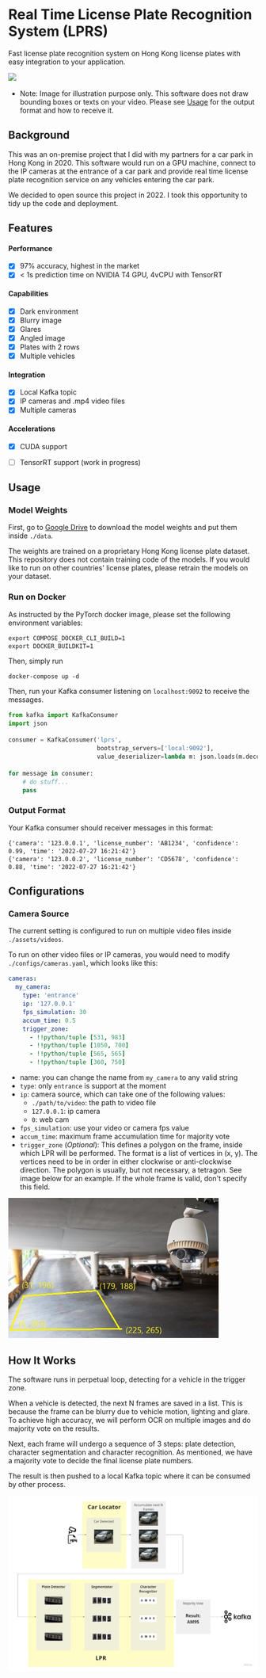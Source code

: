 # Real Time License Plate Recognition System (LPRS)

Fast license plate recognition system on Hong Kong license plates 
with easy integration to your application.

![](assets/images/demo.gif)
* Note: Image for illustration purpose only. 
  This software does not draw bounding boxes or texts on your video.
  Please see [Usage](#Usage) for the output format and how to receive it.


## Background
This was an on-premise project that I did with my partners for a car park in Hong Kong in 2020. 
This software would run on a GPU machine, connect to the IP cameras at the entrance of a car park
and provide real time license plate recognition service on any vehicles entering the car park.

We decided to open source this project in 2022. I took this opportunity to tidy up the code and deployment.


## Features

#### Performance
- [X] 97% accuracy, highest in the market
- [X] < 1s prediction time on NVIDIA T4 GPU, 4vCPU with TensorRT

#### Capabilities
- [X] Dark environment
- [X] Blurry image
- [X] Glares
- [X] Angled image
- [X] Plates with 2 rows
- [X] Multiple vehicles

#### Integration
- [X] Local Kafka topic
- [X] IP cameras and .mp4 video files
- [X] Multiple cameras

#### Accelerations
- [X] CUDA support
- [ ] TensorRT support (work in progress)


## Usage

### Model Weights
First, go to [Google Drive](https://drive.google.com/drive/folders/1fNoDYwfrAReR2KT5IaQCQQDLUcS4dcKS?usp=sharing) 
to download the model weights and put them inside `./data`.

The weights are trained on a proprietary Hong Kong license plate dataset.
This repository does not contain training code of the models.
If you would like to run on other countries' license plates, 
please retrain the models on your dataset. 

### Run on Docker
As instructed by the PyTorch docker image, please set the following environment variables:
```shell
export COMPOSE_DOCKER_CLI_BUILD=1 
export DOCKER_BUILDKIT=1
```

Then, simply run 
```shell
docker-compose up -d
```

Then, run your Kafka consumer listening on `localhost:9092` to receive the messages.
```python
from kafka import KafkaConsumer
import json

consumer = KafkaConsumer('lprs',
                         bootstrap_servers=['local:9092'],
                         value_deserializer=lambda m: json.loads(m.decode('ascii')))
                         
for message in consumer:
    # do stuff...
    pass
```

### Output Format
Your Kafka consumer should receiver messages in this format:
```
{'camera': '123.0.0.1', 'license_number': 'AB1234', 'confidence': 0.99, 'time': '2022-07-27 16:21:42'}
{'camera': '123.0.0.2', 'license_number': 'CD5678', 'confidence': 0.88, 'time': '2022-07-27 16:21:42'}
```

## Configurations

### Camera Source
The current setting is configured to run on multiple video files inside `./assets/videos`.

To run on other video files or IP cameras, you would need to modify `./configs/cameras.yaml`, which looks like this:
```yaml
cameras:
  my_camera:
    type: 'entrance'
    ip: '127.0.0.1'
    fps_simulation: 30
    accum_time: 0.5
    trigger_zone:
      - !!python/tuple [531, 983]
      - !!python/tuple [1050, 700]
      - !!python/tuple [565, 565]
      - !!python/tuple [360, 750]
```

- name: you can change the name from `my_camera` to any valid string
- `type`: only `entrance` is support at the moment
- `ip`: camera source, which can take one of the following values:
  - `./path/to/video`: the path to video file
  - `127.0.0.1`: ip camera
  - `0`: web cam
- `fps_simulation`: use your video or camera fps value
- `accum_time`: maximum frame accumulation time for majority vote
- `trigger_zone` (*Optional*): This defines a polygon on the frame, inside which LPR will be performed. 
The format is a list of vertices in (x, y). The vertices need to be in order in either clockwise 
or anti-clockwise direction. The polygon is usually, but not necessary, a tetragon. 
See image below for an example. If the whole frame is valid, don't specify this field.

![](assets/images/trigger_zone.jpg)


## How It Works

The software runs in perpetual loop, detecting for a vehicle in the trigger zone.

When a vehicle is detected, the next N frames are saved in a list. 
This is because the frame can be blurry due to vehicle motion, lighting and glare. 
To achieve high accuracy, we will perform OCR on multiple images and do majority vote on the results.

Next, each frame will undergo a sequence of 3 steps: plate detection, character segmentation 
and character recognition. As mentioned, we have a majority vote to decide the final
license plate numbers.

The result is then pushed to a local Kafka topic where it can be consumed by other process.

![](assets/images/flowchart.jpg)
